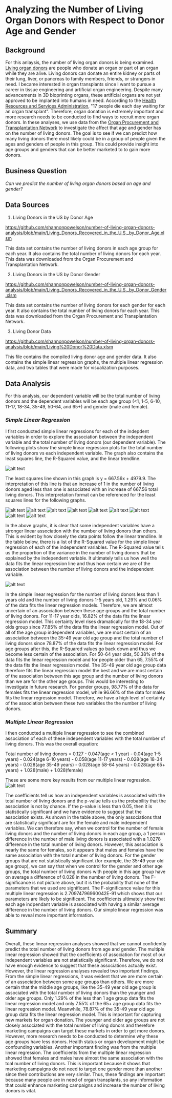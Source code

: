 # Analyzing the Number of Living Organ Donors with Respect to Donor Age and Gender
## Background
For this anlaysis, the number of living organ donors is being examined.  [Living organ donors](https://www.kidney.org/transplantation/livingdonors/general-information-living-donation#:~:text=Living%20donation%20takes%20place%20when,sister%20(living%20related%20donation).) are people who donate an organ or part of an organ while they are alive.  Living donors can donate an entire kidney or parts of their lung, liver, or pancreas to family members, friends, or strangers in need.  I became interested in organ transplants since I want to pursue a career in tissue engineering and artificial organ engineering.  Despite many advancements in 3D bioprinting organs, these artificial organs are not yet approved to be implanted into humans in need.  According to the [Health Resources and Services Administration](https://www.organdonor.gov/statistics-stories/statistics.html), "17 people die each day waiting for an organ transplant".  Therefore, organ donation is extremely important and more research needs to be conducted to find ways to recruit more organ donors.  In these analyses, we use data from the [Organ Procurement and Transplantation Network](https://optn.transplant.hrsa.gov/data/) to investigate the affect that age and gender has on the number of living donors.  The goal is to see if we can predict how many living donors there most likely could be in a group of people given the ages and genders of people in this group.  This could provide insight into age groups and genders that can be better marketed to to gain more donors.  

## Business Question
_Can we predict the number of living organ donors based on age and gender?_
## Data Sources
1. Living Donors in the US by Donor Age

https://github.com/shannonpowelson/number-of-living-organ-donors-analysis/blob/main/Living_Donors_Recovered_in_the_U.S._by_Donor_Age.xlsm

This data set contains the number of living donors in each age group for each year.  It also contains the total number of living donors for each year.  This data was downloaded from the Organ Procurement and Transplantation Network.    

2. Living Donors in the US by Donor Gender

https://github.com/shannonpowelson/number-of-living-organ-donors-analysis/blob/main/Living_Donors_Recovered_in_the_U.S._by_Donor_Gender.xlsm

This data set contains the number of living donors for each gender for each year.  It also contains the total number of living donors for each year.  This data was downloaded from the Organ Procurement and Transplantation Network.   

3. Living Donor Data

https://github.com/shannonpowelson/number-of-living-organ-donors-analysis/blob/main/Living%20Donor%20Data.xlsm

This file contains the compiled living donor age and gender data.  It also contains the simple linear regression graphs, the multiple linear regression data, and two tables that were made for visualization purposes.  

## Data Analysis

For this analysis, our dependent variable will be the total number of living donors and the dependent variables will be each age group (<1, 1-5, 6-10, 11-17, 18-34, 35-49, 50-64, and 65+) and gender (male and female).  

### _Simple Linear Regression_
I first conducted simple linear regressions for each of the indepdent variables in order to explore the association between the independent variable and the total number of living donors (our dependent variable).  The following plots show the simple linear regression plots for the total number of living donors vs each independent variable.  The graph also contains the least squares line, the R-Squared value, and the linear trendline.   

![alt text](https://github.com/shannonpowelson/number-of-living-organ-donors-analysis/blob/main/SimpleLR-%3C1.png)

The least squares line shown in this graph is y = 667.56x + 4979.9.  The interpretation of this line is that an increase of 1 in the number of living donors aged less than one is associated with an increase of 667.56 total living donors.  This interpretation format can be referenced for the least squares lines for the following graphs. 

![alt text](https://github.com/shannonpowelson/number-of-living-organ-donors-analysis/blob/main/SimpleLR-1-5.png)
![alt text](https://github.com/shannonpowelson/number-of-living-organ-donors-analysis/blob/main/SimpleLR-6-10.png)
![alt text](https://github.com/shannonpowelson/number-of-living-organ-donors-analysis/blob/main/SimpleLR-11-17.png)
![alt text](https://github.com/shannonpowelson/number-of-living-organ-donors-analysis/blob/main/SimpleLR-18-34.png)
![alt text](https://github.com/shannonpowelson/number-of-living-organ-donors-analysis/blob/main/SimpleLR-35-49.png)
![alt text](https://github.com/shannonpowelson/number-of-living-organ-donors-analysis/blob/main/SimpleLR-50-64.png)
![alt text](https://github.com/shannonpowelson/number-of-living-organ-donors-analysis/blob/main/SimpleLR-65.png)
![alt text](https://github.com/shannonpowelson/number-of-living-organ-donors-analysis/blob/main/SimpleLR-male.png)
![alt text](https://github.com/shannonpowelson/number-of-living-organ-donors-analysis/blob/main/SimpleLR-Female.png)

In the above graphs, it is clear that some independent variables have a stronger linear association with the number of living donors than others.  This is evident by how closely the data points follow the linear trendline.  In the table below, there is a list of the R-Squared value for the simple linear regression of each of the independent variables.  The R-Squared value tells us the proportion of the variance in the number of living donors that be explained by the independent variable.  It ultimately tells us how well the data fits the linear regression line and thus how certain we are of the association between the number of living donors and the independent variable.  

![alt text](https://github.com/shannonpowelson/number-of-living-organ-donors-analysis/blob/main/R-Squared.png)

In the simple linear regression for the number of living donors less than 1 years old and the number of living donors 1-5 years old, 1.29% and 0.06% of the data fits the linear regression models.  Therefore, we are almost uncertain of an association between these age groups and the total number of living donors.  For 11-17 year olds, 16.82% of the data fits the linear regression model.  This certainty level rises dramatically for the 18-34 year olds group since 77.85% of the data fits the linear regression model.  Out of all of the age group independent variables, we are most certain of an association between the 35-49 year old age group and the total number of living donors since 78.87% of the data fits the linear regression model.  For age groups after this, the R-Squared values go back down and thus we become less certain of the association.  For 50-64 year olds, 50.38% of the data fits the linear regression model and for people older than 65, 7.55% of the data fits the linear regression model.  The 35-49 year old age group data therefore fits the linear regression model the best and we are most certain of the association between this age group and the number of living donors than we are for the other age groups. This would be interesting to investigate in future research.  For gender groups, 98.77% of the data for females fits the linear regression model, while 96.66% of the data for males fits the linear regression model.  Therefore, we have a high level of certainty of the association between these two variables the the number of living donors.   

### _Multiple Linear Regression_

I then conducted a multiple linear regression to see the combined association of each of these independent variables with the total number of living donors.  This was the overall equation:

Total number of living donors = 0.127 - 0.047(age < 1 year) - 0.04(age 1-5 years) - 0.024(age 6-10 years) - 0.058(age 11-17 years) - 0.028(age 18-34 years) - 0.028(age 35-49 years) - 0.028(age 58-64 years) - 0.028(age 65+ years) + 1.028(male) + 1.028(female)

These are some more key results from our multiple linear regression.
![alt text](https://github.com/shannonpowelson/number-of-living-organ-donors-analysis/blob/main/MultipleLR-ResultsTable.png)

The coefficients tell us how an independent variables is associated with the total number of living donors and the p-value tells us the probability that the association is not by chance.  If the p-value is less than 0.05, then it is statistically significant and we have evidence to suggest that the association exists.  As shown in the table above, the only associations that are statistically significant are for the female and male independent variables.  We can therefore say, when we control for the number of female living donors and the number of living donors in each age group, a 1 person difference in the number of male living donors is associated with a 1.0278 difference in the total number of living donors.  However, this association is nearly the same for females, so it appears that males and females have the same association with the total number of living donors.  For the gender groups that are not statistically significant (for example, the 35-49 year old age group), we can say that when we control for the gender and other age groups, the total number of living donors with people in this age group have on average a difference of 0.028 in the number of living donors.  The F-significance is not picture above, but it is the probability that none of the parameters that we used are significant.  The F-significance value for this multiple linear regression is 2.70974796960042E-91 which shows that our parameters are likely to be significant. The coefficients ultimately show that each age indpendant variable is associated with having a similar average difference in the number of living donors.  Our simple linear regression was able to reveal more important information.     

## Summary

Overall, these linear regression analyses showed that we cannot confidently predict the total number of living donors from age and gender.  The multiple linear regression showed that the coefficients of association for most of our independent variables are not statistically significant.  Therefore, we do not have enough evidence to suggest that these associations actually exist.  However, the linear regression analyses revealed two important findings.  From the simple linear regressions, it was evident that we are more certain of an association between some age groups than others.  We are more certain that the middle age groups, like the 35-49 year old age group is associated with the total number of living donors than the younger and older age groups.  Only 1.29% of the less than 1 age group data fits the linear regression model and only 7.55% of the 65+ age group data fits the linear regression model.  Meanwhile, 78.87% of the 35-49 year old age group data fits the linear regression model.  This is important for capturing new markets for organ donation.  The younger and older age groups are not closely associated with the total number of living donors and therefore marketing campaigns can target these markets in order to get more donors.  However, more research needs to be conducted to determine why these age groups have less donors.  Health status or organ development might be confounding variables.  Another important finding was from the multiple linear regression.  The coefficients from the multiple linear regression showed that females and males have almost the same association with the toal number of living donors.  This is important because it shows that marketing campaigns do not need to target one gender more than another since their contributions are very similar.  Thus, these findings are important because many people are in need of organ transplants, so any information that could enhance marketing campaigns and increase the number of living donors is vital. 
